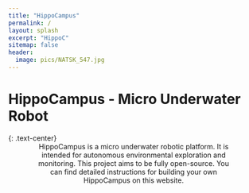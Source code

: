 ```yaml
---
title: "HippoCampus"
permalink: /
layout: splash
excerpt: "HippoC"
sitemap: false
header:
  image: pics/NATSK_547.jpg
---
```

<h1>HippoCampus - Micro Underwater Robot</h1>
{: .text-center}

<div style="margin-left:10%; margin-right:10%; text-align: center">
HippoCampus is a micro underwater robotic platform. It is intended for autonomous environmental exploration and monitoring. This project aims to be fully open-source. You can find detailed instructions for building your own HippoCampus on this website.
</div>
